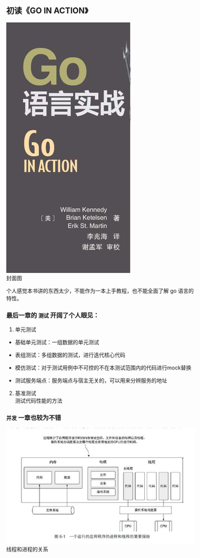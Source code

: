 ## 初读《GO IN ACTION》  

![书籍封面侵删](https://github.com/hhdssmys/AfterReading/blob/master/images/go/go-in-action_cover.jpg)  
 封面图  

 个人感觉本书讲的东西太少，不能作为一本上手教程，也不能全面了解 go 语言的特性。 
 
 ### 最后一章的 `测试` 开阔了个人眼见：  
 1. 单元测试  
 + 基础单元测试：一组数据的单元测试
 - 表组测试：多组数据的测试，进行迭代核心代码
 * 模仿测试：对于测试用例中不可控的不在本测试范围内的代码进行mock替换
 + 测试服务端点：服务端点与宿主无关的，可以用来分辨服务的地址
 2. 基准测试  
 测试代码性能的方法
 ### `并发` 一章也较为不错  
 ![线程和进程的关系](https://github.com/hhdssmys/AfterReading/blob/master/images/go/go-thread_content.jpg)  
 线程和进程的关系  
 
